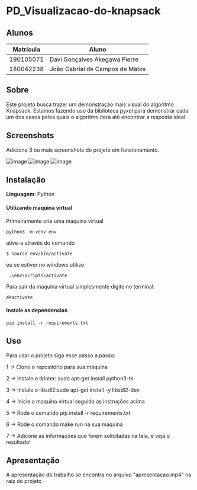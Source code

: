 # PD_Visualizacao-do-knapsack

## Alunos
| Matrícula | Aluno                           |
| --------- | ------------------------------- |
| 190105071 | Davi Gonçalves Akegawa Pierre   |
| 180042238 | João Gabrial de Campos de Matos |

## Sobre 

Este projeto busca trazer um demonstração mais visual do algoritmo Knapsack. Estamos fazendo uso da biblioteca pyxel para demonstrar cada um dos casos pelos quais o algoritmo itera até encontrar a resposta ideal.

## Screenshots
Adicione 3 ou mais screenshots do projeto em funcionamento.

![image](https://github.com/projeto-de-algoritmos/PD_Visualizacao-do-knapsack/assets/54087048/c12b351d-5876-4620-bb75-c1a4e914b06d)
![image](https://github.com/projeto-de-algoritmos/PD_Visualizacao-do-knapsack/assets/54087048/649c5be2-a521-4c97-b5a4-0e0733ddcca4)
![image](https://github.com/projeto-de-algoritmos/PD_Visualizacao-do-knapsack/assets/54087048/d173a10b-ad61-404b-9e05-c29a9b44e846)



## Instalação 
**Linguagem**: Python

#### Utilizando maquina virtual
Primeiramente crie uma maquina virtual
```
python3 -m venv env
```
ative-a através do comando
```
$ source env/bin/activate
```
ou se estiver no windows utilize
```
 .\env\Scripts\activate
```
Para sair da maquina virtual simplesmente digite no terminal:
```
deactivate
```
#### Instale as dependencias

```
pip install -r requirements.txt
```
## Uso 

Para usar o projeto siga esse passo a passo:

1 -> Clone o repositório para sua máquina

2 -> Instale o tkinter: sudo apt-get install python3-tk

3 -> Instale o libsdl2:sudo apt-get install -y libsdl2-dev

4 -> Inicie a maquina virtual seguido as instruções acima

5 -> Rode o comando pip install -r requirements.txt

6 -> Rode o comando make run na sua máquina 

7 -> Adicone as informações que forem solicitadas na tela, e veja o resultado!

## Apresentação
A apresentação do trabalho se encontra no arquivo "apresentacao.mp4" na raiz do projeto
